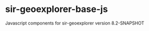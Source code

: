 sir-geoexplorer-base-js
=======================

Javascript components for sir-geoexplorer version 8.2-SNAPSHOT
